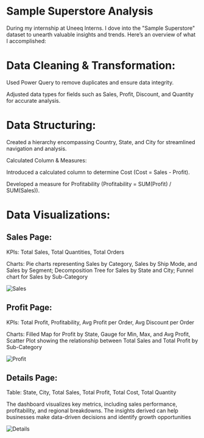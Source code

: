 # Sample Superstore Analysis


During my internship at Uneeq Interns. I dove into the "Sample Superstore" dataset to unearth valuable insights and trends. Here’s an overview of what I accomplished:

# Data Cleaning & Transformation:

Used Power Query to remove duplicates and ensure data integrity.

Adjusted data types for fields such as Sales, Profit, Discount, and Quantity for accurate analysis.

# Data Structuring:

Created a hierarchy encompassing Country, State, and City for streamlined navigation and analysis.

Calculated Column & Measures:

Introduced a calculated column to determine Cost (Cost = Sales - Profit).

Developed a measure for Profitability (Profitability = SUM(Profit) / SUM(Sales)).

# Data Visualizations:

## Sales Page:

KPIs: Total Sales, Total Quantities, Total Orders

Charts: Pie charts representing Sales by Category, Sales by Ship Mode, and Sales by Segment; Decomposition Tree for Sales by State and City; Funnel chart for Sales by Sub-Category

![Sales](https://github.com/user-attachments/assets/c2c27480-50a2-425b-82bc-897e00df4319)

## Profit Page:

KPIs: Total Profit, Profitability, Avg Profit per Order, Avg Discount per Order

Charts: Filled Map for Profit by State, Gauge for Min, Max, and Avg Profit, Scatter Plot showing the relationship between Total Sales and Total Profit by Sub-Category

![Profit](https://github.com/user-attachments/assets/8987c0b2-9ff9-49f0-aa52-1b242e3f816a)

## Details Page:

Table: State, City, Total Sales, Total Profit, Total Cost, Total Quantity

The dashboard visualizes key metrics, including sales performance, profitability, and regional breakdowns. The insights derived can help businesses make data-driven decisions and identify growth opportunities


![Details](https://github.com/user-attachments/assets/e1b2dd4d-4c38-441f-b1e9-c1d429fdbe08)

